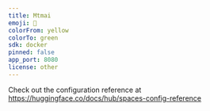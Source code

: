 ```yaml
---
title: Mtmai
emoji: 🦀
colorFrom: yellow
colorTo: green
sdk: docker
pinned: false
app_port: 8080
license: other
---
```


Check out the configuration reference at https://huggingface.co/docs/hub/spaces-config-reference
